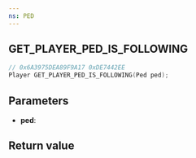 ```yaml
---
ns: PED
---
```

## GET_PLAYER_PED_IS_FOLLOWING

```c
// 0x6A3975DEA89F9A17 0xDE7442EE
Player GET_PLAYER_PED_IS_FOLLOWING(Ped ped);
```


## Parameters
* **ped**: 

## Return value
